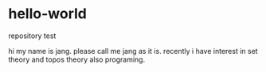 # hello-world
repository test

hi my name is jang. please call me jang as it is. recently i have interest in set theory and topos theory also programing.
